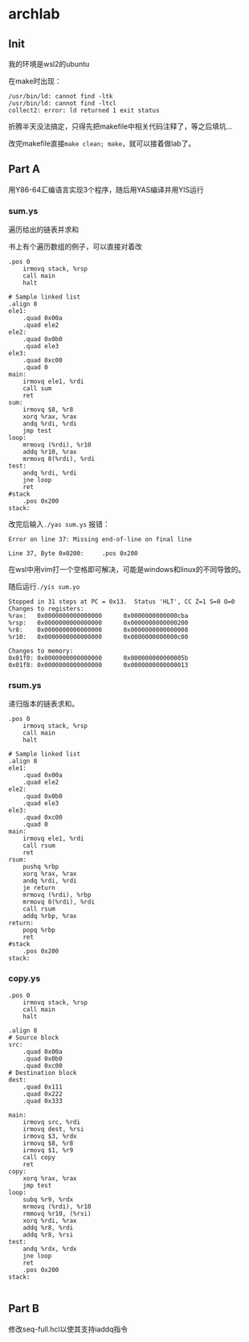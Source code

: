 # archlab

## Init

我的环境是wsl2的ubuntu

在make时出现：

```shell
/usr/bin/ld: cannot find -ltk
/usr/bin/ld: cannot find -ltcl
collect2: error: ld returned 1 exit status
```

折腾半天没法搞定，只得先把makefile中相关代码注释了，等之后填坑...

改完makefile直接`make clean; make`，就可以接着做lab了。

## Part A

用Y86-64汇编语言实现3个程序，随后用YAS编译并用YIS运行

### sum.ys

遍历给出的链表并求和

书上有个遍历数组的例子，可以直接对着改

```assembly
.pos 0
    irmovq stack, %rsp
    call main
    halt

# Sample linked list
.align 8
ele1:
    .quad 0x00a
    .quad ele2
ele2:
    .quad 0x0b0
    .quad ele3
ele3:
    .quad 0xc00
    .quad 0
main:
    irmovq ele1, %rdi
    call sum
    ret
sum:
    irmovq $8, %r8
    xorq %rax, %rax
    andq %rdi, %rdi
    jmp test
loop:
    mrmovq (%rdi), %r10
    addq %r10, %rax
    mrmovq 8(%rdi), %rdi
test:
    andq %rdi, %rdi
    jne loop
    ret
#stack
    .pos 0x200
stack:
```

改完后输入`./yas sum.ys` 报错：

```shell
Error on line 37: Missing end-of-line on final line

Line 37, Byte 0x0200:     .pos 0x200
```

在wsl中用vim打一个空格即可解决，可能是windows和linux的不同导致的。

随后运行`./yis sum.yo`

```assembly
Stopped in 31 steps at PC = 0x13.  Status 'HLT', CC Z=1 S=0 O=0
Changes to registers:
%rax:   0x0000000000000000      0x0000000000000cba
%rsp:   0x0000000000000000      0x0000000000000200
%r8:    0x0000000000000000      0x0000000000000008
%r10:   0x0000000000000000      0x0000000000000c00

Changes to memory:
0x01f0: 0x0000000000000000      0x000000000000005b
0x01f8: 0x0000000000000000      0x0000000000000013
```

### rsum.ys

递归版本的链表求和。

```assembly
.pos 0
    irmovq stack, %rsp
    call main
    halt

# Sample linked list
.align 8
ele1:
    .quad 0x00a
    .quad ele2
ele2:
    .quad 0x0b0
    .quad ele3
ele3:
    .quad 0xc00
    .quad 0
main:
    irmovq ele1, %rdi
    call rsum
    ret
rsum:
    pushq %rbp
    xorq %rax, %rax
    andq %rdi, %rdi
    je return
    mrmovq (%rdi), %rbp
    mrmovq 8(%rdi), %rdi
    call rsum
    addq %rbp, %rax
return:
    popq %rbp
    ret
#stack
    .pos 0x200
stack:
```

### copy.ys

```assembly
.pos 0
    irmovq stack, %rsp
    call main
    halt

.align 8
# Source block
src:
    .quad 0x00a
    .quad 0x0b0
    .quad 0xc00
# Destination block
dest:
    .quad 0x111
    .quad 0x222
    .quad 0x333

main:
    irmovq src, %rdi
    irmovq dest, %rsi
    irmovq $3, %rdx
    irmovq $8, %r8
    irmovq $1, %r9
    call copy
    ret
copy:
    xorq %rax, %rax
    jmp test
loop:
    subq %r9, %rdx
    mrmovq (%rdi), %r10
    rmmovq %r10, (%rsi)
    xorq %rdi, %rax
    addq %r8, %rdi
    addq %r8, %rsi
test:
    andq %rdx, %rdx
    jne loop 
    ret
    .pos 0x200
stack:


```

## Part B 

修改seq-full.hcl以使其支持iaddq指令



